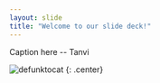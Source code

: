 ```yaml
---
layout: slide
title: "Welcome to our slide deck!"
---
```


Caption here -- Tanvi

![defunktocat](https://octodex.github.com/images/defunktocat.png)
{: .center}
